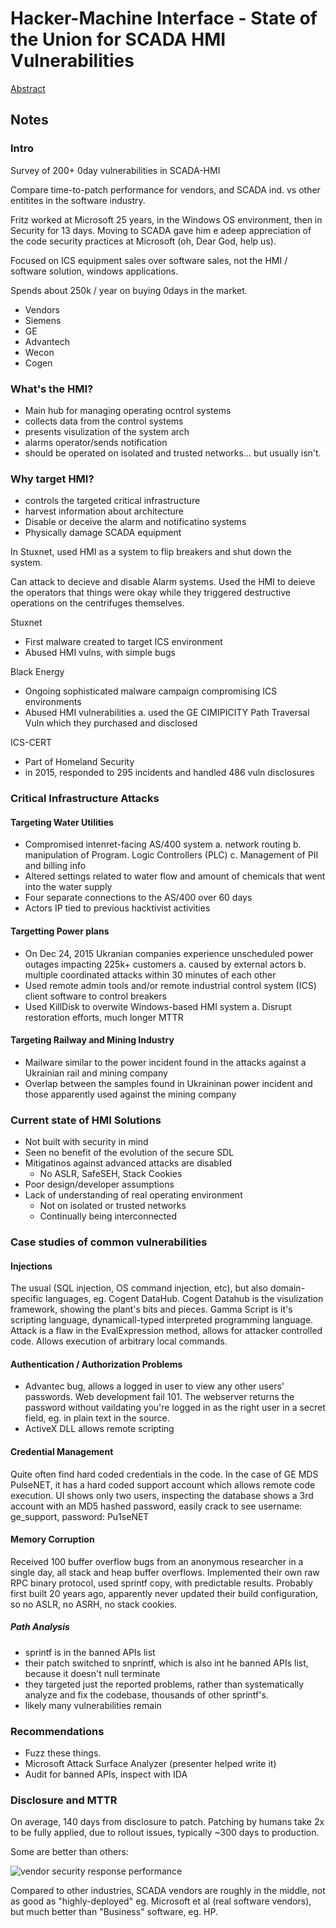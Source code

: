 # Hacker-Machine Interface - State of the Union for SCADA HMI Vulnerabilities

[Abstract](https://www.defcon.org/html/defcon-24/dc-24-speakers.html#Gorenc)

## Notes
### Intro
Survey of 200+ 0day vulnerabilities in SCADA-HMI

Compare time-to-patch performance for vendors, and SCADA ind. vs other entitites in the software industry.

Fritz worked at Microsoft 25 years, in the Windows OS environment, then in Security for 13 days.  Moving to SCADA gave him e adeep appreciation of the code security practices at Microsoft (oh, Dear God, help us).

Focused on ICS equipment sales over software sales, not the HMI / software solution, windows applications.

Spends about 250k / year on buying 0days in the market.

* Vendors
* Siemens
* GE
* Advantech
* Wecon
* Cogen

### What's the HMI?
* Main hub for managing operating ocntrol systems
* collects data from the control systems
* presents visulization of the system arch
* alarms operator/sends notification
* should be operated on isolated and trusted networks... but usually isn't.

### Why target HMI?
* controls the targeted critical infrastructure
* harvest information about architecture
* Disable or deceive the alarm and notificatino systems
* Physically damage SCADA equipment

In Stuxnet, used HMI as a system to flip breakers and shut down the system.

Can attack to decieve and disable Alarm systems.  Used the HMI to deieve the operators that things were okay while they triggered destructive operations on the centrifuges themselves.

Stuxnet
   * First malware created to target ICS environment
   * Abused HMI vulns, with simple bugs

Black Energy
   * Ongoing sophisticated malware campaign compromising ICS environments
   * Abused HMI vulnerabilities
     a. used the GE CIMIPICITY Path Traversal Vuln which they purchased and disclosed

ICS-CERT
* Part of Homeland Security
* in 2015, responded to 295 incidents and handled 486 vuln disclosures

### Critical Infrastructure Attacks
#### Targeting Water Utilities
* Compromised intenret-facing AS/400 system
   a. network routing
   b. manipulation of Program. Logic Controllers (PLC)
   c. Management of PII and billing info
* Altered settings related to water flow and amount of chemicals that went into the water supply
* Four separate connections to the AS/400 over 60 days
* Actors IP tied to previous hacktivist activities

#### Targetting Power plans
* On Dec 24, 2015 Ukranian companies experience unscheduled power outages impacting 225k+ customers
   a. caused by external actors
   b. multiple coordinated attacks within 30 minutes of each other
* Used remote admin tools and/or remote industrial control system (ICS) client software to control breakers
* Used KillDisk to overwite Windows-based HMI system
   a. Disrupt restoration efforts, much longer MTTR

#### Targeting Railway and Mining Industry
* Mailware similar to the power incident found in the attacks against a Ukrainian rail and mining company
* Overlap between the samples found in Ukraininan power incident and those apparently used against the mining company

### Current state of HMI Solutions
* Not built with security in mind
* Seen no benefit of the evolution of the secure SDL
* Mitigatinos against advanced attacks are disabled
   * No ASLR, SafeSEH, Stack Cookies
* Poor design/developer assumptions
* Lack of understanding of real operating environment
   * Not on isolated or trusted networks
   * Continually being interconnected

### Case studies of common vulnerabilities
#### Injections
The usual (SQL injection, OS command injection, etc), but also domain-specific languages, eg. Cogent DataHub.
Cogent Datahub is the visulization framework, showing the plant's bits and pieces.
Gamma Script is it's scripting language, dynamicall-typed interpreted programming language.
Attack is a flaw in the EvalExpression method, allows for attacker controlled code.
Allows execution of arbitrary local commands.

#### Authentication / Authorization Problems
* Advantec bug, allows a logged in user to view any other users' passwords.  Web development fail 101.  The webserver returns the password without vaildating you're logged in as the right user in a secret field, eg. in plain text in the source.
* ActiveX DLL allows remote scripting

#### Credential Management
Quite often find hard coded credentials in the code.  In the case of GE MDS PulseNET, it has a hard coded support account which allows remote code execution.  UI shows only two users, inspecting the database shows a 3rd account with an MD5 hashed password, easily crack to see username: ge\_support, password: Pu1seNET

#### Memory Corruption
Received 100 buffer overflow bugs from an anonymous researcher in a single day, all stack and heap buffer overflows.
Implemented their own raw RPC binary protocol, used sprintf copy, with predictable results.
Probably first built 20 years ago, apparently never updated their build configuration, so no ASLR, no ASRH, no stack cookies.

##### Path Analysis
* sprintf is in the banned APIs list
* their patch switched to snprintf, which is also int he banned APIs list, because it doesn't null terminate
* they targeted just the reported problems, rather than systematically analyze and fix the codebase, thousands of other sprintf's.
* likely many vulnerabilities remain

### Recommendations
* Fuzz these things.
* Microsoft Attack Surface Analyzer (presenter helped write it)
* Audit for banned APIs, inspect with IDA

### Disclosure and MTTR
On average, 140 days from disclosure to patch.  Patching by humans take 2x to be fully applied, due to rollout issues, typically ~300 days to production.

Some are better than others:

![vendor security response performance](https://goo.gl/photos/S332x1q3VL8xT1LG7)

Compared to other industries, SCADA vendors are roughly in the middle, not as good as "highly-deployed" eg. Microsoft et al (real software vendors), but much better than "Business" software, eg. HP.

